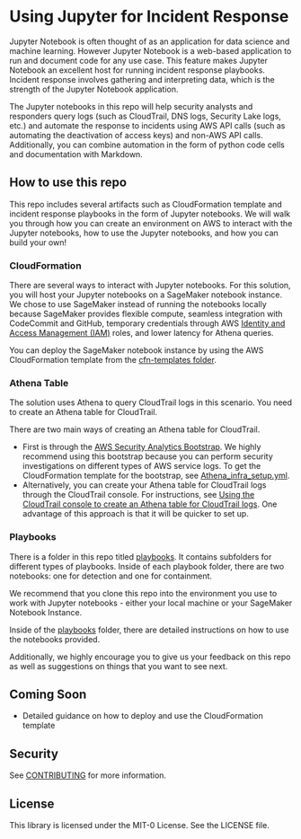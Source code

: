 # Using Jupyter for Incident Response
Jupyter Notebook is often thought of as an application for data science and machine learning. However Jupyter Notebook is a web-based application to run and document code for any use case. This feature makes Jupyter Notebook an excellent host for running incident response playbooks. Incident response involves gathering and interpreting data, which is the strength of the Jupyter Notebook application.

The Jupyter notebooks in this repo will help security analysts and responders query logs (such as CloudTrail, DNS logs, Security Lake logs, etc.) and automate the response to incidents using AWS API calls (such as automating the deactivation of access keys) and non-AWS API calls. Additionally, you can combine automation in the form of python code cells and documentation with Markdown.


## How to use this repo
This repo includes several artifacts such as CloudFormation template and incident response playbooks in the form of Jupyter notebooks. We will walk you through how you can create an environment on AWS to interact with the Jupyter notebooks, how to use the Jupyter notebooks, and how you can build your own!

### CloudFormation
There are several ways to interact with Jupyter notebooks. For this solution, you will host your Jupyter notebooks on a SageMaker notebook instance. We chose to use SageMaker instead of running the notebooks locally because SageMaker provides flexible compute, seamless integration with CodeCommit and GitHub, temporary credentials through AWS [Identity and Access Management (IAM)](https://aws.amazon.com/iam/) roles, and lower latency for Athena queries.

You can deploy the  SageMaker notebook instance by using the AWS CloudFormation template from the [cfn-templates folder](https://github.com/aws-samples/jupyter-notebook-for-incident-response/blob/main/blog-artifacts/SageMaker_Infra_Cloudformation.yml).


### Athena Table
The solution uses Athena to query CloudTrail logs in this scenario. You need to create an Athena table for CloudTrail.

There are two main ways of creating an Athena table for CloudTrail.
 * First is through the [AWS Security Analytics Bootstrap](https://aws.amazon.com/blogs/opensource/introducing-aws-security-analytics-bootstrap/). We highly recommend using this bootstrap because you can perform security investigations on different types of AWS service logs. To get the CloudFormation template for the bootstrap, see [Athena_infra_setup.yml](https://github.com/awslabs/aws-security-analytics-bootstrap/blob/main/AWSSecurityAnalyticsBootstrap/cfn/Athena_infra_setup.yml).
 * Alternatively, you can create your Athena table for CloudTrail logs through the CloudTrail console. For instructions, see [Using the CloudTrail console to create an Athena table for CloudTrail logs](https://docs.aws.amazon.com/athena/latest/ug/cloudtrail-logs.html#create-cloudtrail-table-ct). One advantage of this approach is that it will be quicker to set up.


### Playbooks

There is a folder in this repo titled [playbooks](https://github.com/timmanik/jupyter-notebook-for-incident-response/tree/main/playbooks). It contains subfolders for different types of playbooks. Inside of each playbook folder, there are two notebooks: one for detection and one for containment.

We recommend that you clone this repo into the environment you use to work with Jupyter notebooks - either your local machine or your SageMaker Notebook Instance.

Inside of the [playbooks](https://github.com/aws-samples/jupyter-notebook-for-incident-response/tree/main/playbooks) folder, there are detailed instructions on how to use the notebooks provided.

Additionally, we highly encourage you to give us your feedback on this repo as well as suggestions on things that you want to see next.


    
## Coming Soon
 * Detailed guidance on how to deploy and use the CloudFormation template
      
## Security

See [CONTRIBUTING](CONTRIBUTING.md#security-issue-notifications) for more information.

## License

This library is licensed under the MIT-0 License. See the LICENSE file.

